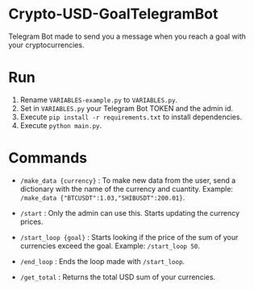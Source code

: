 # Crypto-USD-GoalTelegramBot
Telegram Bot made to send you a message when you reach a goal with your cryptocurrencies.

# Run

1. Rename `VARIABLES-example.py` to `VARIABLES.py`.
2. Set in `VARIABLES.py` your Telegram Bot TOKEN and the admin id.
3. Execute `pip install -r requirements.txt` to install dependencies.
4. Execute `python main.py`.

# Commands

- `/make_data {currency}` : To make new data from the user, send a dictionary with the name of the currency and cuantity. Example: `/make_data {"BTCUSDT":1.03,"SHIBUSDT":200.01}`.

- `/start` : Only the admin can use this. Starts updating the currency prices.

- `/start_loop {goal}` : Starts looking if the price of the sum of your currencies exceed the goal. Example: `/start_loop 50`.

- `/end_loop` : Ends the loop made with `/start_loop`.

- `/get_total` : Returns the total USD sum of your currencies.

